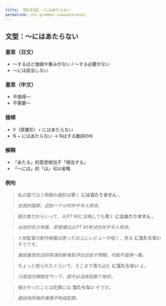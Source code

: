 ```yaml
---
title: 【N1文法】〜にはあたらない
permalink: /n1-grammar-niwaataranai/
---
```


## 文型：〜にはあたらない

### 意思（日文）

- 〜するほど価値や重みがない / 〜する必要がない
- 〜には該当しない

### 意思（中文）

- 不值得～
- 不需要～

### 接续

- V（辞書形）+ にはあたらない
- N + にはあたらない → Nはする動詞のN

### 解释

- 「あたる」的意思相当于「相当する」
- 「〜には」的「は」可以省略

### 例句

> 私の国では１時間の遅刻は驚く **には当たりません** 。
>
> *在我的国家，迟到一个小时并不令人惊讶。*

> 彼の実力からいって、JLPT N1に合格しても驚く **にはあたりません** 。
>
> *从他的实力来看，即使通过JLPT N1考试也并不令人惊讶。*

> 人気監督の新作映画は思った以上にレビューが低く、見る **に当たらない** そうです。
>
> *据说备受欢迎的导演的新电影评论远低于预期，可能不值得一看。*

> ちょっと怒られたぐらいで、そこまで落ち込む **に当たらない** よ。
>
> *只是因为稍微生气一下，就不必沮丧到那个地步。*

> 彼のやったことは犯罪には **当たらない** そうだ。
>
> *据说他所做的事情不构成犯罪。*
